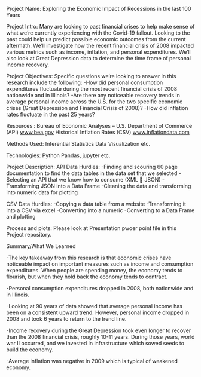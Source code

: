 Project Name: Exploring the Economic Impact of Recessions in the last 100 Years

Project Intro:
Many are looking to past financial crises to help make sense of what we’re currently experiencing with the Covid-19 fallout. Looking to the past could help us predict possible economic outcomes from the current aftermath. We’ll investigate how the recent financial crisis of 2008 impacted various metrics such as income, inflation, and personal expenditures. We’ll also look at Great Depression data to determine the time frame of personal income recovery.  

Project Objectives:
Specific questions we’re looking to answer in this research include the following:
-How did personal consumption expenditures fluctuate during the most recent financial crisis of 2008 nationwide and in Illinois?
-Are there any noticeable recovery trends in average personal income across the U.S. for the two specific economic crises (Great Depression and Financial Crisis of 2008)?
-How did inflation rates fluctuate in the past 25 years?

Resources : 
	Bureau of Economic Analyses – U.S. Department of Commerce (API)
	www.bea.gov
	Historical Inflation Rates (CSV)
	www.inflationdata.com

Methods Used:
Inferential Statistics
Data Visualization
etc.

Technologies:
Python
Pandas, jupyter
etc.

Project Description:
API Data Hurdles:
-Finding and scouring 60 page documentation to find the data tables in the data set that we selected
-Selecting an API that we know how to consume (XML  JSON)
-Transforming JSON into a Data Frame
-Cleaning the data and transforming into numeric data for plotting

CSV Data Hurdles:
-Copying a data table from a website
-Transforming it into a CSV via excel
-Converting into a numeric
-Converting to a Data Frame and plotting

Process and plots: Please look at Presentation pwoer point file in this Project repository.


Summary/What We Learned

-The key takeaway from this research is that economic crises have noticeable impact on important measures such as income and consumption expenditures. When people are spending   money, the economy tends to flourish, but when they hold back the economy tends to contract.

-Personal consumption expenditures dropped in 2008, both nationwide and in Illinois.

-Looking at 90 years of data showed that average personal income has been on a consistent upward trend. However, personal income dropped in 2008 and took 6 years to return to the trend line.

-Income recovery during the Great Depression took even longer to recover than the 2008 financial crisis, roughly 10-11 years. During those years, world war II occurred, and we invested in infrastructure which sowed seeds to build the economy.

-Average inflation was negative in 2009 which is typical of weakened economy. 



